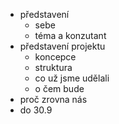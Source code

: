 - představení
  - sebe
  - téma a konzutant
- představení projektu
  - koncepce
  - struktura
  - co už jsme udělali
  - o čem bude
- proč zrovna nás
- do 30.9
